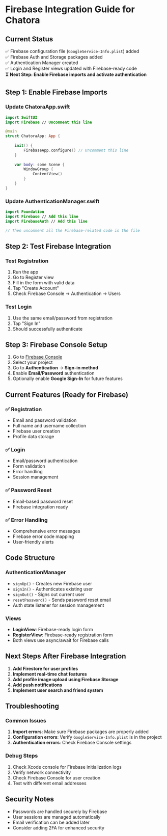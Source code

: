 # Firebase Integration Guide for Chatora

## Current Status
✅ Firebase configuration file (`GoogleService-Info.plist`) added  
✅ Firebase Auth and Storage packages added  
✅ Authentication Manager created  
✅ Login and Register views updated with Firebase-ready code  
⏳ **Next Step: Enable Firebase imports and activate authentication**

## Step 1: Enable Firebase Imports

### Update ChatoraApp.swift
```swift
import SwiftUI
import Firebase // Uncomment this line

@main
struct ChatoraApp: App {
    
    init() {
        FirebaseApp.configure() // Uncomment this line
    }
    
    var body: some Scene {
        WindowGroup {
            ContentView()
        }
    }
}
```

### Update AuthenticationManager.swift
```swift
import Foundation
import Firebase // Add this line
import FirebaseAuth // Add this line

// Then uncomment all the Firebase-related code in the file
```

## Step 2: Test Firebase Integration

### Test Registration
1. Run the app
2. Go to Register view
3. Fill in the form with valid data
4. Tap "Create Account"
5. Check Firebase Console → Authentication → Users

### Test Login
1. Use the same email/password from registration
2. Tap "Sign In"
3. Should successfully authenticate

## Step 3: Firebase Console Setup

1. Go to [Firebase Console](https://console.firebase.google.com)
2. Select your project
3. Go to **Authentication** → **Sign-in method**
4. Enable **Email/Password** authentication
5. Optionally enable **Google Sign-In** for future features

## Current Features (Ready for Firebase)

### ✅ Registration
- Email and password validation
- Full name and username collection
- Firebase user creation
- Profile data storage

### ✅ Login
- Email/password authentication
- Form validation
- Error handling
- Session management

### ✅ Password Reset
- Email-based password reset
- Firebase integration ready

### ✅ Error Handling
- Comprehensive error messages
- Firebase error code mapping
- User-friendly alerts

## Code Structure

### AuthenticationManager
- `signUp()` - Creates new Firebase user
- `signIn()` - Authenticates existing user
- `signOut()` - Signs out current user
- `resetPassword()` - Sends password reset email
- Auth state listener for session management

### Views
- **LoginView**: Firebase-ready login form
- **RegisterView**: Firebase-ready registration form
- Both views use async/await for Firebase calls

## Next Steps After Firebase Integration

1. **Add Firestore for user profiles**
2. **Implement real-time chat features**
3. **Add profile image upload using Firebase Storage**
4. **Add push notifications**
5. **Implement user search and friend system**

## Troubleshooting

### Common Issues
1. **Import errors**: Make sure Firebase packages are properly added
2. **Configuration errors**: Verify `GoogleService-Info.plist` is in the project
3. **Authentication errors**: Check Firebase Console settings

### Debug Steps
1. Check Xcode console for Firebase initialization logs
2. Verify network connectivity
3. Check Firebase Console for user creation
4. Test with different email addresses

## Security Notes
- Passwords are handled securely by Firebase
- User sessions are managed automatically
- Email verification can be added later
- Consider adding 2FA for enhanced security
